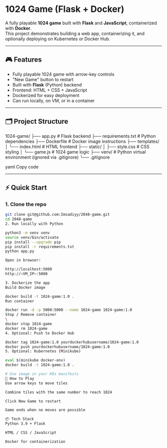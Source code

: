 
# 1024 Game (Flask + Docker)

A fully playable **1024 game** built with **Flask** and **JavaScript**, containerized with **Docker**.  
This project demonstrates building a web app, containerizing it, and optionally deploying on Kubernetes or Docker Hub.

---

## 🎮 Features

- Fully playable 1024 game with arrow-key controls  
- "New Game" button to restart  
- Built with **Flask** (Python) backend  
- Frontend: HTML + CSS + JavaScript  
- Dockerized for easy deployment  
- Can run locally, on VM, or in a container

---

## 🗂 Project Structure

1024-game/
├── app.py # Flask backend
├── requirements.txt # Python dependencies
├── Dockerfile # Docker image instructions
├── templates/
│ └── index.html # HTML frontend
├── static/
│ ├── style.css # CSS styling
│ └── game.js # 1024 game logic
├── venv/ # Python virtual environment (ignored via .gitignore)
└── .gitignore

yaml
Copy code

---

## ⚡ Quick Start

### 1. Clone the repo
```bash
git clone git@github.com:Imsadiyy/2048-game.git
cd 2048-game
2. Run locally with Python

python3 -m venv venv
source venv/bin/activate
pip install --upgrade pip
pip install -r requirements.txt
python app.py

Open in browser:

http://localhost:5000
http://<VM_IP>:5000

3. Dockerize the app
Build Docker image

docker build -t 1024-game:1.0 .
Run container

docker run -d -p 5000:5000 --name 1024-game 1024-game:1.0
Stop / Remove container
\
docker stop 1024-game
docker rm 1024-game
4. Optional: Push to Docker Hub

docker tag 1024-game:1.0 yourdockerhubusername/1024-game:1.0
docker push yourdockerhubusername/1024-game:1.0
5. Optional: Kubernetes (Minikube)

eval $(minikube docker-env)
docker build -t 1024-game:1.0 .

# Use image in your K8s manifests
🎯 How to Play
Use arrow keys to move tiles

Combine tiles with the same number to reach 1024

Click New Game to restart

Game ends when no moves are possible

📦 Tech Stack
Python 3.9 + Flask

HTML / CSS / JavaScript

Docker for containerization
